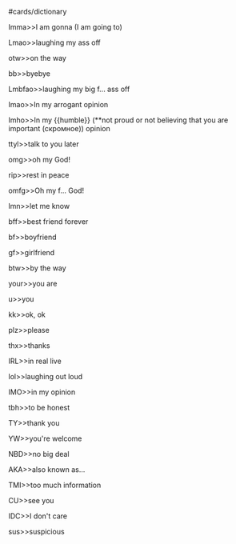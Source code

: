 #cards/dictionary 

Imma>>I am gonna (I am going to)

Lmao>>laughing my ass off <!--SR:!2024-01-08,14,290-->

otw>>on the way <!--SR:!2024-01-09,4,289-->

bb>>byebye

Lmbfao>>laughing my big f... ass off

Imao>>In my arrogant opinion

Imho>>In my {{humble}} (**not proud or not believing that you are important (скромное)) opinion <!--SR:!2024-01-10,16,294-->

ttyl>>talk to you later

omg>>oh my God!

rip>>rest in peace

omfg>>Oh my f... God!

lmn>>let me know

bff>>best friend forever

bf>>boyfriend <!--SR:!2024-01-08,4,287-->

gf>>girlfriend <!--SR:!2024-01-07,4,284-->

btw>>by the way

your>>you are

u>>you <!--SR:!2024-01-10,4,290-->

kk>>ok, ok <!--SR:!2024-01-10,9,282-->

plz>>please <!--SR:!2024-01-16,11,284-->

thx>>thanks <!--SR:!2024-01-11,10,282-->

IRL>>in real live

lol>>laughing out loud

IMO>>in my opinion

tbh>>to be honest

TY>>thank you

YW>>you're welcome <!--SR:!2024-02-03,29,274-->

NBD>>no big deal <!--SR:!2024-02-05,33,290-->

AKA>>also known as...

TMI>>too much information

CU>>see you

IDC>>I don't care

sus>>suspicious